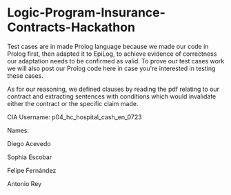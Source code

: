 # Logic-Program-Insurance-Contracts-Hackathon
Test cases are in made Prolog language because we made our code in Prolog first, then adapted it to EpiLog, to achieve evidence of correctness our adaptation needs to be confirmed as valid. To prove our test cases work we will also post our Prolog code here in case you're interested in testing these cases.

As for our reasoning, we defined clauses by reading the pdf relating to our contract and extracting sentences with conditions which would invalidate either the contract or the specific claim made.

CIA Username: p04_hc_hospital_cash_en_0723

Names: 

Diego Acevedo

Sophia Escobar

Felipe Fernández

Antonio Rey
